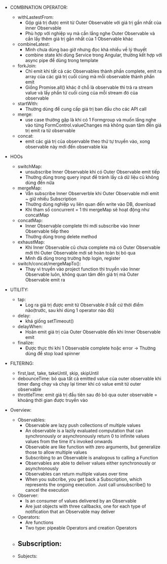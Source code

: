 - COMBINATION OPERATOR:
  - withLastestFrom:
    - Gộp giá trị được emit từ Outer Observable với giá trị gần nhất của inner Observable
    - Phù hợp với nghiệp vụ mà cần lắng nghe Outer Observable và cần lấy thêm giá trị gần nhất của 1 Observable khác
  - combineLatest:
    - Mình chưa dùng bao giờ nhưng đọc khá nhiều về lý thuyết
    - combine state khi dùng Service trong Angular, thường kết hợp với async pipe để dùng trong template
  - forkJoin:
    - Chỉ emit khi tất cả các Observables thành phần complete, emit ra array của các giá trị cuối cùng mà mỗi observable thành phần emit
    - Giống Promise.all() khác ở chỗ là observable thì trả ra stream value và lấy phần tử cuối cùng của mỗi stream đó của observable
  - startWith:
    - Thường dùng để cung cấp giá trị ban đầu cho các API call
  - merge:
    - use case thường gặp là khi có 1 Formgroup và muốn lắng nghe vào từng FormControl.valueChanges mà không quan tâm đến giá trị emit ra từ observable
  - concat:
    - emit các giá trị của observable theo thứ tự truyền vào, xong observable này mới đến observable kia
- HOOs
  - switchMap:
    - unsubscribe Inner Observable khi có Outer Observable emit tiếp
    - Thường dùng trong query input để tránh lấy cả dữ liệu cũ không dùng đến nữa
  - mergeMap:
    - Vẫn subscribe Inner Observerble khi Outer Observable mới emit ~ giữ nhiều Subscription
    - Thường dùng nghiệp vụ liên quan đến write vào DB, download
    - Khi tham số concurrent = 1 thì mergeMap sẽ hoạt động như concatMap
  - concatMap:
    - Inner Observable complete thì mới subscribe vào Inner Observable tiếp theo
    - Thường dùng trong delete method
  - exhaustMap:
    - Khi Inner Observable cũ chưa complete mà có Outer Observable mới thì Outer Observable mới sẽ hoàn toàn bị bỏ qua
    - Mình đã dùng trong trường hợp login, register
  - switch/concat/mergeMapTo():
    - Thay vì truyền vào project function thì truyền vào Inner Observable luôn, không quan tâm đến giá trị mà Outer Observable emit ra
- UTILITY:
  - tap:
    - Log ra giá trị được emit từ Observable ở bất cứ thời điểm nào(trước, sau khi dùng 1 operator nào đó)
  - delay:
    - khá giống setTimeout()
  - delayWhen:
    - Hoãn emit giá trị của Outer Observable đến khi Inner Observable emit
  - finalize:
    - Được thực thi khi 1 Observable complete hoặc error -> Thường dùng để stop load spinner
- FILTERING:

  - first,last, take, takeUntil, skip, skipUntil
  - debounceTime: bỏ qua tất cả emitted value của outer observable khi timer đang chạy và chạy lại timer khi có value emit từ outer observable
  - throttleTime: emit giá trị đầu tiên sau đó bỏ qua outer observable = khoảng thời gian được truyền vào

- Overview:
  - Observables:
    - Observable are lazy push collections of multiple values
    - An observable is a lazily evaluated computation that can synchronously or asynchronously return 0 to infinite values values from the time it's invoked onwards
    - Observable are like function with zero arguments, but generalize those to allow multiple values 
    - Subscribing to an Observable is analogous to calling a Function
    - Observables are able to deliver values either synchronously or asynchronously
    - Observables can return multiple values over time 
    - When you subcribe, you get back a Subscription, which represents the ongoing execution. Just call unsubscribe() to cancel the execution
  - Observer:
    - Is an consumer of values delivered by an Observable
    - Are just objects with three callbacks, one for each type of notification that an Observable may deliver
  - Operators:
    - Are functions
    - Two type: pipeable Operators and creation Operators
  - Subscription:
    - 
  - Subjects:
